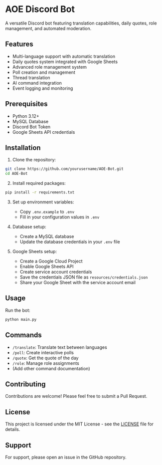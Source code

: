 # AOE Discord Bot

A versatile Discord bot featuring translation capabilities, daily quotes, role management, and automated moderation.

## Features

- Multi-language support with automatic translation
- Daily quotes system integrated with Google Sheets
- Advanced role management system
- Poll creation and management
- Thread translation
- AI command integration
- Event logging and monitoring

## Prerequisites

- Python 3.12+
- MySQL Database
- Discord Bot Token
- Google Sheets API credentials

## Installation

1. Clone the repository:
```bash
git clone https://github.com/yourusername/AOE-Bot.git
cd AOE-Bot
```

2. Install required packages:
```bash
pip install -r requirements.txt
```

3. Set up environment variables:
   - Copy `.env.example` to `.env`
   - Fill in your configuration values in `.env`

4. Database setup:
   - Create a MySQL database
   - Update the database credentials in your `.env` file

5. Google Sheets setup:
   - Create a Google Cloud Project
   - Enable Google Sheets API
   - Create service account credentials
   - Save the credentials JSON file as `resources/credentials.json`
   - Share your Google Sheet with the service account email

## Usage

Run the bot:
```bash
python main.py
```

## Commands

- `/translate`: Translate text between languages
- `/poll`: Create interactive polls
- `/quote`: Get the quote of the day
- `/role`: Manage role assignments
- (Add other command documentation)

## Contributing

Contributions are welcome! Please feel free to submit a Pull Request.

## License

This project is licensed under the MIT License - see the [LICENSE](LICENSE) file for details.

## Support

For support, please open an issue in the GitHub repository.
